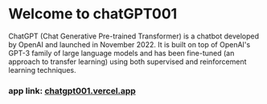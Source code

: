 # Welcome to chatGPT001

ChatGPT (Chat Generative Pre-trained Transformer) is a chatbot
developed by OpenAI and launched in November 2022. It is built on
top of OpenAI&apos;s GPT-3 family of large language models and has
been fine-tuned (an approach to transfer learning) using both
supervised and reinforcement learning techniques.

### app link: [chatgpt001.vercel.app](https://chatgpt001.vercel.app)

<!-- handleFalse on nav | buscar la forma de apagarlo desde el servidor mirar el video de fazt sobre ejecutar codigo del servidor en el cliente (next 13) -->

<!-- trabajar en openGraph -->
